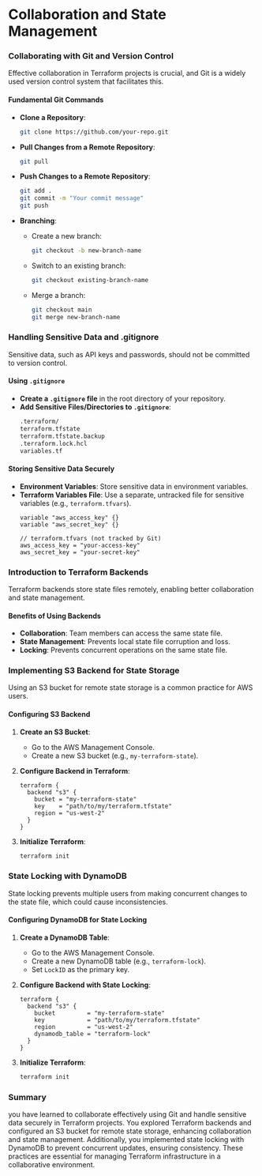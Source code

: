 <h1>Collaboration and State Management</h1>

### Collaborating with Git and Version Control

Effective collaboration in Terraform projects is crucial, and Git is a widely used version control system that facilitates this. 

#### Fundamental Git Commands

- **Clone a Repository**:
  ```sh
  git clone https://github.com/your-repo.git
  ```

- **Pull Changes from a Remote Repository**:
  ```sh
  git pull
  ```

- **Push Changes to a Remote Repository**:
  ```sh
  git add .
  git commit -m "Your commit message"
  git push
  ```

- **Branching**:
  - Create a new branch:
    ```sh
    git checkout -b new-branch-name
    ```
  - Switch to an existing branch:
    ```sh
    git checkout existing-branch-name
    ```
  - Merge a branch:
    ```sh
    git checkout main
    git merge new-branch-name
    ```

### Handling Sensitive Data and .gitignore

Sensitive data, such as API keys and passwords, should not be committed to version control.

#### Using `.gitignore`
- **Create a `.gitignore` file** in the root directory of your repository.
- **Add Sensitive Files/Directories to `.gitignore`**:
  ```sh
  .terraform/
  terraform.tfstate
  terraform.tfstate.backup
  .terraform.lock.hcl
  variables.tf
  ```

#### Storing Sensitive Data Securely
- **Environment Variables**: Store sensitive data in environment variables.
- **Terraform Variables File**: Use a separate, untracked file for sensitive variables (e.g., `terraform.tfvars`).
  ```hcl
  variable "aws_access_key" {}
  variable "aws_secret_key" {}

  // terraform.tfvars (not tracked by Git)
  aws_access_key = "your-access-key"
  aws_secret_key = "your-secret-key"
  ```

### Introduction to Terraform Backends

Terraform backends store state files remotely, enabling better collaboration and state management.

#### Benefits of Using Backends
- **Collaboration**: Team members can access the same state file.
- **State Management**: Prevents local state file corruption and loss.
- **Locking**: Prevents concurrent operations on the same state file.

### Implementing S3 Backend for State Storage

Using an S3 bucket for remote state storage is a common practice for AWS users.

#### Configuring S3 Backend

1. **Create an S3 Bucket**:
   - Go to the AWS Management Console.
   - Create a new S3 bucket (e.g., `my-terraform-state`).

2. **Configure Backend in Terraform**:
   ```hcl
   terraform {
     backend "s3" {
       bucket = "my-terraform-state"
       key    = "path/to/my/terraform.tfstate"
       region = "us-west-2"
     }
   }
   ```

3. **Initialize Terraform**:
   ```sh
   terraform init
   ```

### State Locking with DynamoDB

State locking prevents multiple users from making concurrent changes to the state file, which could cause inconsistencies.

#### Configuring DynamoDB for State Locking

1. **Create a DynamoDB Table**:
   - Go to the AWS Management Console.
   - Create a new DynamoDB table (e.g., `terraform-lock`).
   - Set `LockID` as the primary key.

2. **Configure Backend with State Locking**:
   ```hcl
   terraform {
     backend "s3" {
       bucket         = "my-terraform-state"
       key            = "path/to/my/terraform.tfstate"
       region         = "us-west-2"
       dynamodb_table = "terraform-lock"
     }
   }
   ```

3. **Initialize Terraform**:
   ```sh
   terraform init
   ```

### Summary

 you have learned to collaborate effectively using Git and handle sensitive data securely in Terraform projects. You explored Terraform backends and configured an S3 bucket for remote state storage, enhancing collaboration and state management. Additionally, you implemented state locking with DynamoDB to prevent concurrent updates, ensuring consistency. These practices are essential for managing Terraform infrastructure in a collaborative environment.
